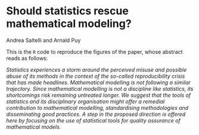 
# Should statistics rescue mathematical modeling?

Andrea Saltelli and Arnald Puy

This is the ``R`` code to reproduce the figures of the paper, whose abstract reads as follows:

*Statistics experiences a storm around the perceived misuse and possible abuse of its methods in the context of the so-called reproducibility crisis that has made headlines. Mathematical modelling is not following a similar trajectory. Since mathematical modelling is not a discipline like statistics, its shortcomings risk remaining untreated longer. We suggest that the tools of statistics and its disciplinary organisation might offer a remedial contribution to mathematical modelling, standardising methodologies and disseminating good practices. A step in the proposed direction is offered here by focusing on the use of statistical tools for quality assurance of mathematical models.*

